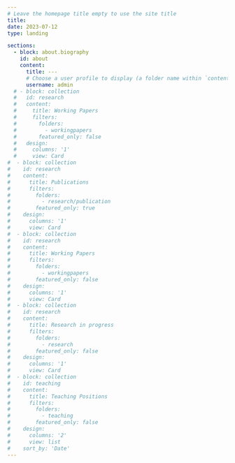 ```yaml
---
# Leave the homepage title empty to use the site title
title: 
date: 2023-07-12
type: landing

sections:
  - block: about.biography
    id: about
    content:
      title: ---
      # Choose a user profile to display (a folder name within `content/authors/`)
      username: admin
  # - block: collection
  #   id: research
  #   content:
  #     title: Working Papers
  #     filters:
  #       folders:
  #         - workingpapers
  #       featured_only: false
  #   design:
  #     columns: '1'
  #     view: Card
#  - block: collection
#    id: research
#    content:
#      title: Publications
#      filters:
#        folders:
#          - research/publication 
#        featured_only: true
#    design:
#      columns: '1'
#      view: Card
#  - block: collection
#    id: research
#    content:
#      title: Working Papers
#      filters:
#        folders:
#          - workingpapers
#        featured_only: false
#    design:
#      columns: '1'
#      view: Card
#  - block: collection
#    id: research
#    content:
#      title: Research in progress 
#      filters:
#        folders:
#          - research
#        featured_only: false
#    design:
#      columns: '1'
#      view: Card
#  - block: collection
#    id: teaching
#    content:
#      title: Teaching Positions 
#      filters:
#        folders:
#          - teaching
#        featured_only: false
#    design:
#      columns: '2'
#      view: list
#    sort_by: 'Date'
---
```

